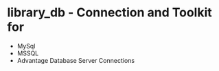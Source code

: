 # library_db - Connection and Toolkit for 
- MySql
- MSSQL 
- Advantage Database Server Connections
